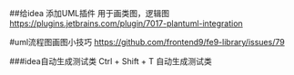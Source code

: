 ##给idea 添加UML插件 用于画类图，逻辑图
https://plugins.jetbrains.com/plugin/7017-plantuml-integration

#uml流程图画图小技巧
https://github.com/frontend9/fe9-library/issues/79

###idea自动生成测试类
Ctrl + Shift + T   自动生成测试类





